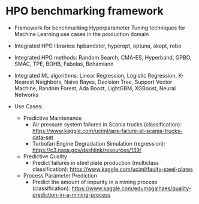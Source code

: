 # HPO benchmarking framework
- Framework for benchmarking Hyperparameter Tuning techniques for Machine Learning use cases in the production domain
- Integrated HPO libraries: hpbandster, hyperopt, optuna, skopt, robo
- Integrated HPO methods: Random Search, CMA-ES, Hyperband, GPBO, SMAC, TPE, BOHB, Fabolas, Bohamiann
- Integrated ML algorithms: Linear Regression, Logistic Regression, K-Nearest Neighbors, Naive Bayes, Decision Tree, Support Vector Machine, Random Forest, Ada Boost, LightGBM, XGBoost, Neural Networks

- Use Cases:
  - Predictive Maintenance
    - Air pressure system failures in Scania trucks (classification): https://www.kaggle.com/uciml/aps-failure-at-scania-trucks-data-set
    - Turbofan Engine Degradation Simulation (regression): https://c3.nasa.gov/dashlink/resources/139/
  - Predictive Quality
    - Predict failures in steel plate production (multiclass classification): https://www.kaggle.com/uciml/faulty-steel-plates
  - Process Parameter Prediction
    - Predict the amount of impurity in a mining process (classification): https://www.kaggle.com/edumagalhaes/quality-prediction-in-a-mining-process

